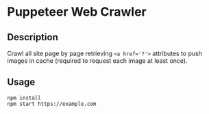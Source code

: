 # Puppeteer Web Crawler
## Description
Crawl all site page by page retrieving `<a href='?'>` attributes to push images in cache  (required to request each image at least once).
## Usage
```
npm install
npm start https://example.com
```